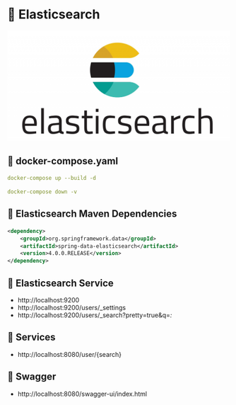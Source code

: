 # 🎯 Elasticsearch  

<img src = "https://github.com/rasitesdmr/springboot-docker-elasticsearch/blob/master/image/es1.jpg">

## 📌 docker-compose.yaml

```yaml
docker-compose up --build -d
```
```yaml
docker-compose down -v
```

## 📌 Elasticsearch Maven Dependencies

```xml
<dependency>
    <groupId>org.springframework.data</groupId>
    <artifactId>spring-data-elasticsearch</artifactId>
    <version>4.0.0.RELEASE</version>
</dependency>
```

## 📌 Elasticsearch Service
* http://localhost:9200 
* http://localhost:9200/users/_settings
* http://localhost:9200/users/_search?pretty=true&q=*:*

## 📌 Services
* http://localhost:8080/user/{search}

## 📌 Swagger
* http://localhost:8080/swagger-ui/index.html